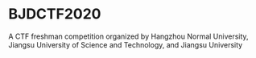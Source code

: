 # BJDCTF2020
A CTF freshman competition organized by Hangzhou Normal University, Jiangsu University of Science and Technology, and Jiangsu University
